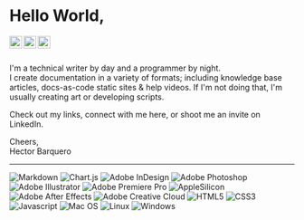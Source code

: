 # Hello World,

<a href="https://www.youtube.com/@hectorbarquero1690/featured">
  <img align="left" alt="Hector Barquero - Youtube" width="22px" src="https://cdn.jsdelivr.net/npm/simple-icons@v3/icons/youtube.svg"/>
</a>
<a href="https://www.linkedin.com/in/hectorbarquero/">
  <img align="left" alt="Hector Barquero - LinkedIn" width="22px" src="https://cdn.jsdelivr.net/npm/simple-icons@v3/icons/linkedin.svg"/>
</a>
<a href="https://www.artstation.com/hectorbarquero">
  <img align="left" alt="Hector Barquero - Artstation" width="22px" src="https://cdn.jsdelivr.net/npm/simple-icons@v3/icons/artstation.svg"/>
</a>
<br />
<br />

I'm a technical writer by day and a programmer by night.  
I create documentation in a variety of formats; including knowledge base articles, docs-as-code static sites & help videos. 
If I'm not doing that, I'm usually creating art or developing scripts.

Check out my links, connect with me here, or shoot me an invite on LinkedIn. 


Cheers,  
Hector Barquero  

---

![Markdown](https://img.shields.io/badge/markdown-%23000000.svg?style=for-the-badge&logo=markdown&logoColor=white) 
![Chart.js](https://img.shields.io/badge/chart.js-F5788D.svg?style=for-the-badge&logo=chart.js&logoColor=white) 
![Adobe InDesign](https://img.shields.io/badge/Adobe%20InDesign-49021F?style=for-the-badge&logo=adobeindesign&logoColor=white) 
![Adobe Photoshop](https://img.shields.io/badge/adobephotoshop-%2331A8FF.svg?style=for-the-badge&logo=adobephotoshop&logoColor=white) 
![Adobe Illustrator](https://img.shields.io/badge/adobeillustrator-%23FF9A00.svg?style=for-the-badge&logo=adobeillustrator&logoColor=white) 
![Adobe Premiere Pro](https://img.shields.io/badge/Adobe%20Premiere%20Pro-9999FF.svg?style=for-the-badge&logo=Adobe%20Premiere%20Pro&logoColor=white) 
![AppleSilicon](https://img.shields.io/badge/apple%20silicon-333333?style=for-the-badge&logo=apple&logoColor=white)
![Adobe After Effects](https://img.shields.io/badge/Adobe%20after%20affects-CF96FD?style=for-the-badge&logo=Adobe%20after%20effects&logoColor=393665)
![Adobe Creative Cloud](https://img.shields.io/badge/Adobe%20Creative%20Cloud-DA1F26?style=for-the-badge&logo=Adobe%20Creative%20Cloud&logoColor=white)
![HTML5](https://img.shields.io/badge/HTML5-E34F26?style=for-the-badge&logo=html5&logoColor=white)
![CSS3](https://img.shields.io/badge/CSS3-1572B6?style=for-the-badge&logo=css3&logoColor=white)
![Javascript](https://img.shields.io/badge/JavaScript-323330?style=for-the-badge&logo=javascript&logoColor=F7DF1E)
![Mac OS](https://img.shields.io/badge/mac%20os-000000?style=for-the-badge&logo=apple&logoColor=white)
![Linux](https://img.shields.io/badge/Linux-FCC624?style=for-the-badge&logo=linux&logoColor=black)
![Windows](https://img.shields.io/badge/Windows-0078D6?style=for-the-badge&logo=windows&logoColor=white)
